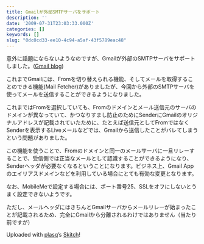 ```yaml
---
title: Gmailが外部SMTPサーバをサポート
description: ''
date: '2009-07-31T23:03:33.000Z'
categories: []
keywords: []
slug: "0dc0cd33-ee10-4c94-a5af-43f5789eac48"
---
```

意外に話題にならないようなのですが、Gmailが外部のSMTPサーバをサポートしました。([Gmail blog](http://gmailblog.blogspot.com/2009/07/send-mail-from-another-address-without.html))

これまでGmailには、Fromを切り替えられる機能、そしてメールを取得することのできる機能(Mail Fetcher)がありましたが、今回から外部のSMTPサーバを使ってメールを送信することができるようになりました。

これまではFromを選択していても、Fromのドメインとメール送信元のサーバのドメインが異なっていて、かつなりすまし防止のためにSenderにGmailのオリジナルアドレスが記載されていたために、たとえば送信元としてFromではなくSenderを表示するLiveメールなどでは、Gmailから送信したことがバレてしまうという問題がありました。

この機能を使うことで、Fromのドメインと同一のメールサーバに一旦リレーすることで、受信側では正当なメールとして認識することができるようになり、Senderヘッダが必要なくなるということになります。ビジネス上、Gmail Appのエイリアスドメインなどを利用している場合にとても有効な変更となります。

なお、MobileMeで設定する場合には、ポート番号25、SSLをオフにしないとうまく設定できないようです。

ただし、メールヘッダにはきちんとGmailサーバからメールリレーが始まったことが記載されるため、完全にGmailから分離されるわけではありません（当たり前ですが）

Uploaded with [plasq](http://plasq.com/)’s [Skitch](http://skitch.com)!